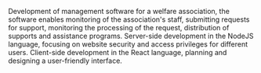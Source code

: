 Development of management software for a welfare association,
the software enables monitoring of the association's staff, submitting requests for support, monitoring the processing of the request, distribution of supports and assistance programs.
Server-side development in the NodeJS language, focusing on website security and access privileges for different users.
Client-side development in the React language, planning and designing a user-friendly interface.
